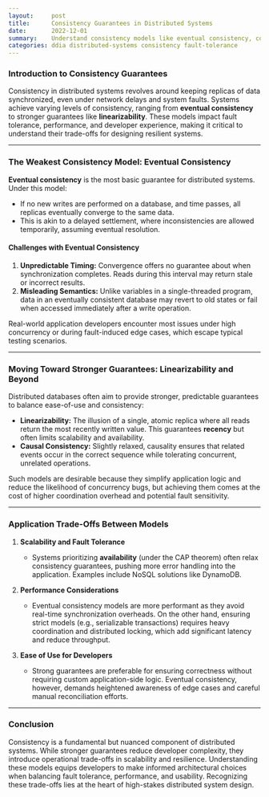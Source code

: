 ```yaml
---
layout:     post    
title:      Consistency Guarantees in Distributed Systems    
date:       2022-12-01    
summary:    Understand consistency models like eventual consistency, convergence, and trade-offs between ease of use, fault tolerance, and performance.    
categories: ddia distributed-systems consistency fault-tolerance
---
```


### **Introduction to Consistency Guarantees**

Consistency in distributed systems revolves around keeping replicas of data synchronized, even under network delays and system faults. Systems achieve varying levels of consistency, ranging from **eventual consistency** to stronger guarantees like **linearizability**. These models impact fault tolerance, performance, and developer experience, making it critical to understand their trade-offs for designing resilient systems.
   
---

### **The Weakest Consistency Model: Eventual Consistency**

**Eventual consistency** is the most basic guarantee for distributed systems. Under this model:
- If no new writes are performed on a database, and time passes, all replicas eventually converge to the same data.
- This is akin to a delayed settlement, where inconsistencies are allowed temporarily, assuming eventual resolution.

#### **Challenges with Eventual Consistency**
1. **Unpredictable Timing:** Convergence offers no guarantee about when synchronization completes. Reads during this interval may return stale or incorrect results.
2. **Misleading Semantics:** Unlike variables in a single-threaded program, data in an eventually consistent database may revert to old states or fail when accessed immediately after a write operation.

Real-world application developers encounter most issues under high concurrency or during fault-induced edge cases, which escape typical testing scenarios.
  
---

### **Moving Toward Stronger Guarantees: Linearizability and Beyond**

Distributed databases often aim to provide stronger, predictable guarantees to balance ease-of-use and consistency:
- **Linearizability:** The illusion of a single, atomic replica where all reads return the most recently written value. This guarantees **recency** but often limits scalability and availability.
- **Causal Consistency:** Slightly relaxed, causality ensures that related events occur in the correct sequence while tolerating concurrent, unrelated operations.

Such models are desirable because they simplify application logic and reduce the likelihood of concurrency bugs, but achieving them comes at the cost of higher coordination overhead and potential fault sensitivity.
  
---

### **Application Trade-Offs Between Models**

1. **Scalability and Fault Tolerance**
    - Systems prioritizing **availability** (under the CAP theorem) often relax consistency guarantees, pushing more error handling into the application. Examples include NoSQL solutions like DynamoDB.

2. **Performance Considerations**
    - Eventual consistency models are more performant as they avoid real-time synchronization overheads. On the other hand, ensuring strict models (e.g., serializable transactions) requires heavy coordination and distributed locking, which add significant latency and reduce throughput.

3. **Ease of Use for Developers**
    - Strong guarantees are preferable for ensuring correctness without requiring custom application-side logic. Eventual consistency, however, demands heightened awareness of edge cases and careful manual reconciliation efforts.

---

### **Conclusion**

Consistency is a fundamental but nuanced component of distributed systems. While stronger guarantees reduce developer complexity, they introduce operational trade-offs in scalability and resilience. Understanding these models equips developers to make informed architectural choices when balancing fault tolerance, performance, and usability. Recognizing these trade-offs lies at the heart of high-stakes distributed system design.  